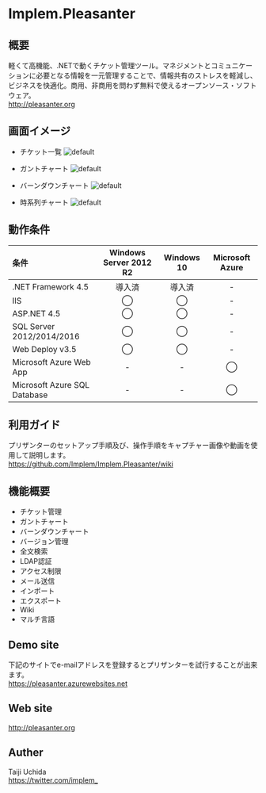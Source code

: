 # Implem.Pleasanter
## 概要
軽くて高機能、.NETで動くチケット管理ツール。マネジメントとコミュニケーションに必要となる情報を一元管理することで、情報共有のストレスを軽減し、ビジネスを快適化。商用、非商用を問わず無料で使えるオープンソース・ソフトウェア。  
http://pleasanter.org

## 画面イメージ
* チケット一覧
![default](https://cloud.githubusercontent.com/assets/12204265/15035273/2bcd5f88-12bb-11e6-9720-85503693ca3d.gif)

* ガントチャート
![default](https://cloud.githubusercontent.com/assets/12204265/15035400/7f81971a-12bc-11e6-9fc4-3376b4c23bf0.gif)

* バーンダウンチャート
![default](https://cloud.githubusercontent.com/assets/12204265/15035467/2a464e70-12bd-11e6-82dd-a5529b43776b.gif)

* 時系列チャート
![default](https://cloud.githubusercontent.com/assets/12204265/17194324/688f9b8e-5492-11e6-961b-839c99d2c340.gif)

## 動作条件
|条件|Windows Server 2012 R2|Windows 10|Microsoft Azure|
|:--|:--:|:--:|:--:|
|.NET Framework 4.5|導入済|導入済|-|
|IIS|◯|◯|-|
|ASP.NET 4.5|◯|◯|-|
|SQL Server 2012/2014/2016|◯|◯|-|
|Web Deploy v3.5|◯|◯|-|
|Microsoft Azure Web App|-|-|◯|
|Microsoft Azure SQL Database|-|-|◯|

## 利用ガイド
プリザンターのセットアップ手順及び、操作手順をキャプチャー画像や動画を使用して説明します。  
https://github.com/Implem/Implem.Pleasanter/wiki

## 機能概要
- チケット管理
- ガントチャート
- バーンダウンチャート
- バージョン管理
- 全文検索
- LDAP認証
- アクセス制限
- メール送信
- インポート
- エクスポート
- Wiki
- マルチ言語

## Demo site
下記のサイトでe-mailアドレスを登録するとプリザンターを試行することが出来ます。  
https://pleasanter.azurewebsites.net

## Web site
http://pleasanter.org

## Auther
Taiji Uchida  
<https://twitter.com/implem_>
